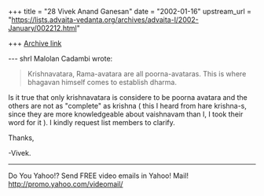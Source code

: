 +++
title = "28 Vivek Anand Ganesan"
date = "2002-01-16"
upstream_url = "https://lists.advaita-vedanta.org/archives/advaita-l/2002-January/002212.html"

+++
[Archive link](https://lists.advaita-vedanta.org/archives/advaita-l/2002-January/002212.html)

--- shrI Malolan Cadambi wrote:
> Krishnavatara, Rama-avatara are all poorna-avataras. This
> is where bhagavan
> himself comes to establish dharma.

Is it true that only krishnavatara is considere to be
poorna avatara and the others are not as "complete" as
krishna ( this I heard from hare krishna-s, since they are
more knowledgeable about vaishnavam than I, I took their
word for it ). I kindly request list members to clarify.

Thanks,

-Vivek.

__________________________________________________
Do You Yahoo!?
Send FREE video emails in Yahoo! Mail!
http://promo.yahoo.com/videomail/

